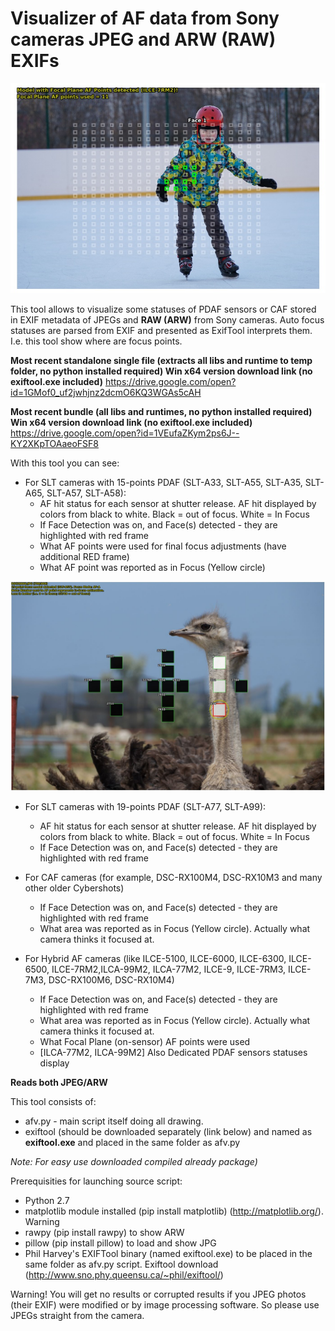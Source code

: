 # Visualizer of AF data from Sony cameras JPEG and ARW (RAW) EXIFs

![alt text](a7rm2_afv.jpeg "AFV tool displaying focus data on photo made with ILCE-7RM2")

This tool allows to visualize some statuses of PDAF sensors or CAF stored in EXIF metadata of JPEGs and **RAW (ARW)** from Sony cameras. Auto focus statuses are parsed from EXIF and presented as ExifTool interprets them. 
I.e. this tool show where are focus points.

**Most recent standalone single file (extracts all libs and runtime to temp folder, no python installed required) Win x64 version download link (no exiftool.exe included)**
https://drive.google.com/open?id=1GMof0_uf2jwhjnz2dcmO6KQ3WGAs5cAH

**Most recent bundle (all libs and runtimes, no python installed required) Win x64 version download link (no exiftool.exe included)**
https://drive.google.com/open?id=1VEufaZKym2ps6J--KY2XKpTOAaeoFSF8

With this tool you can see:
- For SLT cameras with 15-points PDAF (SLT-A33, SLT-A55, SLT-A35, SLT-A65, SLT-A57, SLT-A58):
  - AF hit status for each sensor at shutter release. AF hit displayed by colors from black to white. Black = out of focus. White = In Focus
  - If Face Detection was on, and Face(s) detected - they are highlighted with red frame
  - What AF points were used for final focus adjustments (have additional RED frame)
  - What AF point was reported as in Focus (Yellow circle)

![alt text](pics/afv_a57_2.JPG "AF points statuses on SLT-A57 photo")
  
- For SLT cameras with 19-points PDAF (SLT-A77, SLT-A99):
  - AF hit status for each sensor at shutter release. AF hit displayed by colors from black to white. Black = out of focus. White = In Focus
  - If Face Detection was on, and Face(s) detected - they are highlighted with red frame
  
- For CAF cameras (for example, DSC-RX100M4, DSC-RX10M3 and many other older Cybershots)
  - If Face Detection was on, and Face(s) detected - they are highlighted with red frame
  - What area was reported as in Focus (Yellow circle). Actually what camera thinks it focused at.
  
- For Hybrid AF cameras (like ILCE-5100, ILCE-6000, ILCE-6300, ILCE-6500, ILCE-7RM2,ILCA-99M2, ILCA-77M2, ILCE-9, ILCE-7RM3, ILCE-7M3, DSC-RX100M6, DSC-RX10M4)
  - If Face Detection was on, and Face(s) detected - they are highlighted with red frame
  - What area was reported as in Focus (Yellow circle). Actually what camera thinks it focused at.
  - What Focal Plane (on-sensor) AF points were used
  - [ILCA-77M2, ILCA-99M2] Also Dedicated PDAF sensors statuses display
 
**Reads both JPEG/ARW**
  
This tool consists of:
  - afv.py - main script itself doing all drawing.
  - exiftool (should be downloaded separately (link below) and named as **exiftool.exe** and placed in the same folder as afv.py
  
  *Note: For easy use downloaded compiled already package)*
  
Prerequisities for launching source script:
  - Python 2.7
  - matplotlib module installed (pip install matplotlib) (http://matplotlib.org/). Warning
  - rawpy (pip install rawpy) to show ARW
  - pillow (pip install pillow) to load and show JPG
  - Phil Harvey's EXIFTool binary (named exiftool.exe) to be placed in the same folder as afv.py script. Exiftool download (http://www.sno.phy.queensu.ca/~phil/exiftool/)

Warning! You will get no results or corrupted results if you JPEG photos (their EXIF) were modified or by image processing software. So please use JPEGs straight from the camera.
